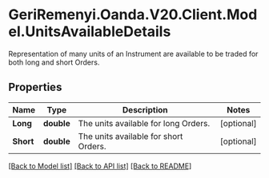 # GeriRemenyi.Oanda.V20.Client.Model.UnitsAvailableDetails
Representation of many units of an Instrument are available to be traded for both long and short Orders.
## Properties

Name | Type | Description | Notes
------------ | ------------- | ------------- | -------------
**Long** | **double** | The units available for long Orders. | [optional] 
**Short** | **double** | The units available for short Orders. | [optional] 

[[Back to Model list]](../README.md#documentation-for-models) [[Back to API list]](../README.md#documentation-for-api-endpoints) [[Back to README]](../README.md)

